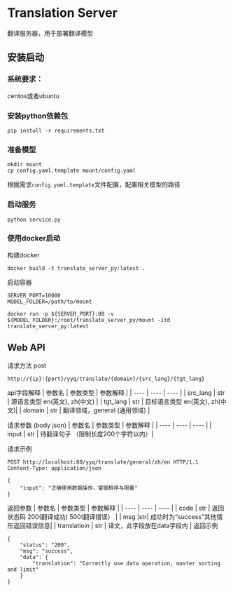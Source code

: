 # Translation Server
翻译服务器，用于部署翻译模型

## 安装启动
### 系统要求：

centos或者ubuntu

### 安装python依赖包
```
pip install -r requirements.txt
```
### 准备模型

```
mkdir mount
cp config.yaml.template mount/config.yaml
```
根据需求`config.yaml.template`文件配置，配置相关模型的路径

### 启动服务
```
python service.py
```
### 使用docker启动
构建docker
```
docker build -t translate_server_py:latest .
```
启动容器
```
SERVER_PORT=10000
MODEL_FOLDER=/path/to/mount

docker run -p ${SERVER_PORT}:80 -v ${MODEL_FOLDER}:/root/translate_server_py/mount -itd translate_server_py:latest
```


## Web API
请求方法 post
```
http://{ip}:{port}/yyq/translate/{domain}/{src_lang}/{tgt_lang}
```
api字段解释
|  参数名   | 参数类型  |  参数解释 |
|  ----  | ----  |  ----  |
| src_lang  | str | 源语言类型 en(英文), zh(中文) |
| tgt_lang  | str | 目标语言类型 en(英文), zh(中文)|
| domain | str | 翻译领域，general (通用领域) |

请求参数 (body json)
|  参数名   | 参数类型  |  参数解释 |
|  ----  | ----  |  ----  |
| input | str | 待翻译句子 （限制长度200个字符以内）|

请求示例
```http
POST http://localhost:80/yyq/translate/general/zh/en HTTP/1.1
Content-Type: application/json

{
    "input": "正确使用数据操作，掌握排序与限量"
}
```
返回参数
|  参数名   | 参数类型  |  参数解释 |
|  ----  | ----  |  ----  |
|   code    | str        | 返回状态码  200(翻译成功) 500(翻译错误） |
|    msg   |str| 成功时为“success”其他情形返回错误信息|
| translatioin  | str | 译文，此字段放在data字段内 |
返回示例
```
{
    "status": "200",
    "msg": "success",
    "data": {
        "translation": "Correctly use data operation, master sorting and limit"
    }
}
```